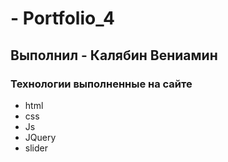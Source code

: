 # - Portfolio_4

## Выполнил - Калябин Вениамин

### Технологии выполненные на сайте

- html
- css
- Js
- JQuery
- slider
